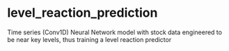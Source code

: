 # level_reaction_prediction
Time series (Conv1D) Neural Network model with stock data engineered to be near key levels, thus training a level reaction predictor
